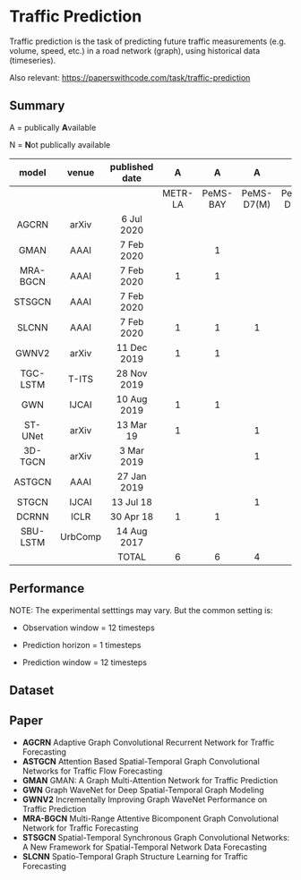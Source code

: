 # Traffic Prediction

Traffic prediction is the task of predicting future traffic measurements (e.g. volume, speed, etc.) in a road network (graph), using historical data (timeseries).

Also relevant: https://paperswithcode.com/task/traffic-prediction

## Summary

A = publically **A**vailable

N = **N**ot publically available

|   model  |  venue  | published date |    A    |     A    |      A     |      A     |   A  |    A    |    A    |    A   |    A   |    A   |    A   |   N   |  N  |  N  |   N   |   N   |    N   |       |
|:--------:|:-------:|:--------------:|:-------:|:--------:|:----------:|:----------:|:----:|:-------:|:-------:|:------:|:------:|:------:|:------:|:-----:|:---:|:---:|:-----:|:-----:|:------:|-------|
|          |         |                | METR-LA | PeMS-BAY | PeMS-D7(M) | PeMS-D7(L) | LOOP | PeMS-04 | PeMS-08 | PeMS03 | PeMS04 | PeMS07 | PeMS08 | BJER4 | BJF | BRF | BRF-L | INRIX | Xiamen | TOTAL |
|   AGCRN  |  arXiv  |   6 Jul 2020   |         |          |            |            |      |    1    |    1    |        |        |        |        |       |     |     |       |       |        |   2   |
|   GMAN   |   AAAI  |   7 Feb 2020   |         |     1    |            |            |      |         |         |        |        |        |        |       |     |     |       |       |    1   |   2   |
| MRA-BGCN |   AAAI  |   7 Feb 2020   |    1    |     1    |            |            |      |         |         |        |        |        |        |       |     |     |       |       |        |   2   |
|  STSGCN  |   AAAI  |   7 Feb 2020   |         |          |            |            |      |         |         |    1   |    1   |    1   |    1   |       |     |     |       |       |        |   4   |
|   SLCNN  |   AAAI  |   7 Feb 2020   |    1    |     1    |      1     |            |      |         |         |        |        |        |        |       |  1  |  1  |   1   |       |        |   6   |
|   GWNV2  |  arXiv  |   11 Dec 2019  |    1    |     1    |            |            |      |         |         |        |        |        |        |       |     |     |       |       |        |   2   |
| TGC-LSTM |  T-ITS  |   28 Nov 2019  |         |          |            |            |   1  |         |         |        |        |        |        |       |     |     |       |   1   |        |   2   |
|    GWN   |  IJCAI  |   10 Aug 2019  |    1    |     1    |            |            |      |         |         |        |        |        |        |       |     |     |       |       |        |   2   |
|  ST-UNet |  arXiv  |    13 Mar 19   |    1    |          |      1     |      1     |      |         |         |        |        |        |        |       |     |     |       |       |        |   3   |
|  3D-TGCN |  arXiv  |   3 Mar 2019   |         |          |      1     |      1     |      |         |         |        |        |        |        |       |     |     |       |       |        |   2   |
|  ASTGCN  |   AAAI  |   27 Jan 2019  |         |          |            |            |      |    1    |    1    |        |        |        |        |       |     |     |       |       |        |   2   |
|   STGCN  |  IJCAI  |    13 Jul 18   |         |          |      1     |      1     |      |         |         |        |        |        |        |   1   |     |     |       |       |        |   3   |
|   DCRNN  |   ICLR  |    30 Apr 18   |    1    |     1    |            |            |      |         |         |        |        |        |        |       |     |     |       |       |        |   2   |
| SBU-LSTM | UrbComp |   14 Aug 2017  |         |          |            |            |   1  |         |         |        |        |        |        |       |     |     |       |   1   |        |   2   |
|          |         |      TOTAL     |    6    |     6    |      4     |      3     |   2  |    2    |    2    |    1   |    1   |    1   |    1   |   1   |  1  |  1  |   1   |   2   |    1   |       |


## Performance

NOTE: The experimental setttings may vary. But the common setting is:

* Observation window = 12 timesteps

* Prediction horizon = 1 timesteps

* Prediction window = 12 timesteps

## Dataset



## Paper

* **AGCRN**	Adaptive Graph Convolutional Recurrent Network for Traffic Forecasting
* **ASTGCN**	Attention Based Spatial-Temporal Graph Convolutional Networks for Traffic Flow Forecasting
* **GMAN**	GMAN: A Graph Multi-Attention Network for Traffic Prediction
* **GWN**	Graph WaveNet for Deep Spatial-Temporal Graph Modeling
* **GWNV2**	Incrementally Improving Graph WaveNet Performance on Traffic Prediction
* **MRA-BGCN**	Multi-Range Attentive Bicomponent Graph Convolutional Network for Traffic Forecasting
* **STSGCN**	Spatial-Temporal Synchronous Graph Convolutional Networks: A New Framework for Spatial-Temporal Network Data Forecasting
* **SLCNN**	Spatio-Temporal Graph Structure Learning for Traffic Forecasting
